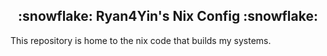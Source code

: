 <h2 align="center">:snowflake: Ryan4Yin's Nix Config :snowflake:</h2>

This repository is home to the nix code that builds my systems.

